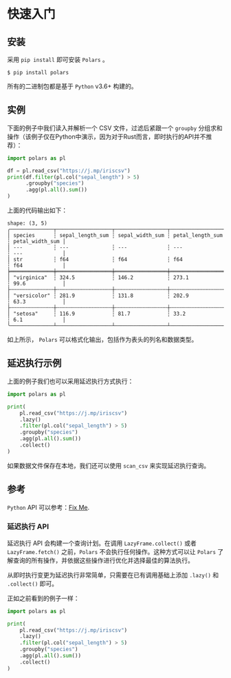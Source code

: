 # 快速入门

## 安装

采用 `pip install` 即可安装 `Polars` 。

```shell
$ pip install polars
```

所有的二进制包都是基于 `Python` v3.6+ 构建的。

## 实例

下面的例子中我们读入并解析一个 CSV 文件，过滤后紧跟一个 `groupby` 分组求和操作（该例子仅在Python中演示，因为对于Rust而言，即时执行的API并不推荐）：

```python
import polars as pl

df = pl.read_csv("https://j.mp/iriscsv")
print(df.filter(pl.col("sepal_length") > 5)
      .groupby("species")
      .agg(pl.all().sum())
)
```

上面的代码输出如下：

```text
shape: (3, 5)
╭──────────────┬──────────────────┬─────────────────┬──────────────────┬─────────────────╮
│ species      ┆ sepal_length_sum ┆ sepal_width_sum ┆ petal_length_sum ┆ petal_width_sum │
│ ---          ┆ ---              ┆ ---             ┆ ---              ┆ ---             │
│ str          ┆ f64              ┆ f64             ┆ f64              ┆ f64             │
╞══════════════╪══════════════════╪═════════════════╪══════════════════╪═════════════════╡
│ "virginica"  ┆ 324.5            ┆ 146.2           ┆ 273.1            ┆ 99.6            │
├╌╌╌╌╌╌╌╌╌╌╌╌╌╌┼╌╌╌╌╌╌╌╌╌╌╌╌╌╌╌╌╌╌┼╌╌╌╌╌╌╌╌╌╌╌╌╌╌╌╌╌┼╌╌╌╌╌╌╌╌╌╌╌╌╌╌╌╌╌╌┼╌╌╌╌╌╌╌╌╌╌╌╌╌╌╌╌╌┤
│ "versicolor" ┆ 281.9            ┆ 131.8           ┆ 202.9            ┆ 63.3            │
├╌╌╌╌╌╌╌╌╌╌╌╌╌╌┼╌╌╌╌╌╌╌╌╌╌╌╌╌╌╌╌╌╌┼╌╌╌╌╌╌╌╌╌╌╌╌╌╌╌╌╌┼╌╌╌╌╌╌╌╌╌╌╌╌╌╌╌╌╌╌┼╌╌╌╌╌╌╌╌╌╌╌╌╌╌╌╌╌┤
│ "setosa"     ┆ 116.9            ┆ 81.7            ┆ 33.2             ┆ 6.1             │
╰──────────────┴──────────────────┴─────────────────┴──────────────────┴─────────────────╯
```

如上所示， `Polars` 可以格式化输出，包括作为表头的列名和数据类型。

## 延迟执行示例

上面的例子我们也可以采用延迟执行方式执行：

```python
import polars as pl

print(
    pl.read_csv("https://j.mp/iriscsv")
    .lazy()
    .filter(pl.col("sepal_length") > 5)
    .groupby("species")
    .agg(pl.all().sum())
    .collect()
)
```

如果数据文件保存在本地，我们还可以使用 `scan_csv` 来实现延迟执行查询。

## 参考

`Python` API 可以参考：[Fix Me](POLARS_PY_REF_GUIDE).

### 延迟执行 API

延迟执行 API 会构建一个查询计划。在调用 `LazyFrame.collect()` 或者 `LazyFrame.fetch()` 之前，`Polars` 不会执行任何操作。这种方式可以让 `Polars` 了解查询的所有操作，并依据这些操作进行优化并选择最佳的算法执行。

从即时执行变更为延迟执行非常简单，只需要在已有调用基础上添加 `.lazy()` 和 `.collect()` 即可。

正如之前看到的例子一样：

```python
import polars as pl

print(
    pl.read_csv("https://j.mp/iriscsv")
    .lazy()
    .filter(pl.col("sepal_length") > 5)
    .groupby("species")
    .agg(pl.all().sum())
    .collect()
)
```
